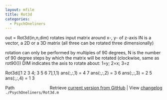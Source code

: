 ```yaml
---
layout: mfile
title: Rot3d
categories:
  - PsychOneliners
---
```


out = Rot3d\(in,n,dim\)
rotates input matrix around x\-, y\- of z\-axis
IN is a vector, a 2D or a 3D matrix \(all three can be rotated three
dimensionally\)

rotation can only be performed by multiples of 90 degrees, N is the
number of 90 degree steps by which the matrix will be rotated \(clockwise,
same as rot90\(\)\)
DIM indicates the axis to rotate about:
  1=y; 2=x; 3=z

Rot3d\(\[1 2 3 4; 3 5 6 7\],1,1\)
  ans\(:,:,1\) =
       4
       7
  ans\(:,:,2\) =
       3
       6
  ans\(:,:,3\) =
       2
       5
  ans\(:,:,4\) =
       1
       3


<div class="code_header" style="text-align:right;">
  <span style="float:left;">Path&nbsp;&nbsp;</span> <span class="counter">Retrieve <a href=
  "https://raw.github.com/Psychtoolbox-3/Psychtoolbox-3/beta/./PsychOneliners/Rot3d.m">current version from GitHub</a> | View <a href=
  "https://github.com/Psychtoolbox-3/Psychtoolbox-3/commits/beta/./PsychOneliners/Rot3d.m">changelog</a></span>
</div>
<div class="code">
  <code>./PsychOneliners/Rot3d.m</code>
</div>
